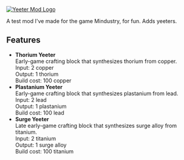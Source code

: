 [![Yeeter Mod Logo](https://github.com/tcookiem/yeeter-mod/blob/master/logo.png)](https://github.com/tcookiem/yeeter-mod/wiki)  

A test mod I've made for the game Mindustry, for fun. Adds yeeters.

## Features
- **Thorium Yeeter**  
  Early-game crafting block that synthesizes thorium from copper.  
  Input: 2 copper  
  Output: 1 thorium  
  Build cost: 100 copper  
- **Plastanium Yeeter**  
  Early-game crafting block that synthesizes plastanium from lead.  
  Input: 2 lead  
  Output: 1 plastanium  
  Build cost: 100 lead  
- **Surge Yeeter**  
  Late early-game crafting block that synthesizes surge alloy from titanium.  
  Input: 2 titanium  
  Output: 1 surge alloy  
  Build cost: 100 titanium  
